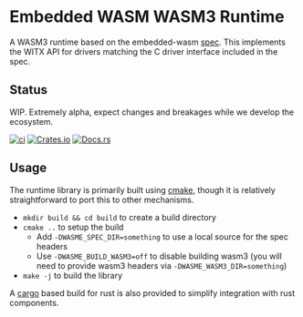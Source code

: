# Embedded WASM WASM3 Runtime

A WASM3 runtime based on the embedded-wasm [spec](https://github.com/embedded-wasm/spec). This implements the WITX API for drivers matching the C driver interface included in the spec.

## Status

WIP. Extremely alpha, expect changes and breakages while we develop the ecosystem.

[![ci](https://github.com/embedded-wasm/rt_wasm3/actions/workflows/ci.yml/badge.svg)](https://github.com/embedded-wasm/rt_wasm3/actions/workflows/ci.yml)
[![Crates.io](https://img.shields.io/crates/v/wasm-embedded-rt-wasm3.svg)](https://crates.io/crates/wasm-embedded-rt-wasm3)
[![Docs.rs](https://docs.rs/wasm-embedded-rt-wasm3/badge.svg)](https://docs.rs/wasm-embedded-rt-wasm3)


## Usage

The runtime library is primarily built using [cmake](), though it is relatively straightforward to port this to other mechanisms.

- `mkdir build && cd build` to create a build directory
- `cmake ..` to setup the build
  - Add `-DWASME_SPEC_DIR=something` to use a local source for the spec headers
  - Use `-DWASME_BUILD_WASM3=off` to disable building wasm3 (you will need to provide wasm3 headers via `-DWASME_WASM3_DIR=something`)
- `make -j` to build the library

A [cargo]() based build for rust is also provided to simplify integration with rust components.
